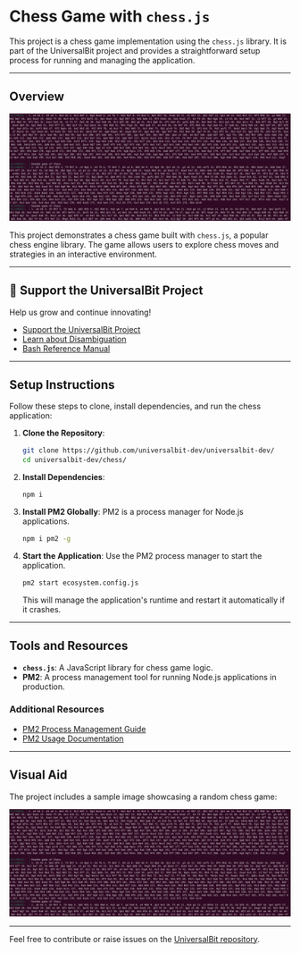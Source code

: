 # Chess Game with `chess.js`

This project is a chess game implementation using the `chess.js` library. It is part of the UniversalBit project and provides a straightforward setup process for running and managing the application.

---

## Overview

![Random Chess Game](https://github.com/universalbit-dev/universalbit-dev/blob/main/chess/images/random_chess.png)

This project demonstrates a chess game built with `chess.js`, a popular chess engine library. The game allows users to explore chess moves and strategies in an interactive environment.

---

## 📢 Support the UniversalBit Project
Help us grow and continue innovating!  
- [Support the UniversalBit Project](https://github.com/universalbit-dev/universalbit-dev/tree/main/support)  
- [Learn about Disambiguation](https://en.wikipedia.org/wiki/Wikipedia:Disambiguation)  
- [Bash Reference Manual](https://www.gnu.org/software/bash/manual/)

---

## Setup Instructions

Follow these steps to clone, install dependencies, and run the chess application:

1. **Clone the Repository**:
   ```bash
   git clone https://github.com/universalbit-dev/universalbit-dev/
   cd universalbit-dev/chess/
   ```

2. **Install Dependencies**:
   ```bash
   npm i
   ```

3. **Install PM2 Globally**:
   PM2 is a process manager for Node.js applications.
   ```bash
   npm i pm2 -g
   ```

4. **Start the Application**:
   Use the PM2 process manager to start the application.
   ```bash
   pm2 start ecosystem.config.js
   ```
   This will manage the application's runtime and restart it automatically if it crashes.

---

## Tools and Resources

- **`chess.js`**: A JavaScript library for chess game logic.
- **PM2**: A process management tool for running Node.js applications in production.

### Additional Resources

- [PM2 Process Management Guide](https://pm2.io/docs/runtime/guide/process-management/)
- [PM2 Usage Documentation](https://pm2.keymetrics.io/docs/usage/process-management/)

---

## Visual Aid

The project includes a sample image showcasing a random chess game:

![Chess Game Example](https://github.com/universalbit-dev/universalbit-dev/blob/main/chess/images/random_chess.png)

---

Feel free to contribute or raise issues on the [UniversalBit repository](https://github.com/universalbit-dev/universalbit-dev).
